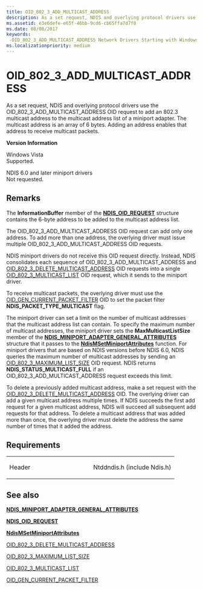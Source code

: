 ```yaml
---
title: OID_802_3_ADD_MULTICAST_ADDRESS
description: As a set request, NDIS and overlying protocol drivers use the OID_802_3_ADD_MULTICAST_ADDRESS OID request to add an 802.3 multicast address to the multicast address list of a miniport adapter.
ms.assetid: e3e6defe-e65f-46bb-9cd6-cb65ffa7d7f0
ms.date: 08/08/2017
keywords: 
 -OID_802_3_ADD_MULTICAST_ADDRESS Network Drivers Starting with Windows Vista
ms.localizationpriority: medium
---
```


# OID\_802\_3\_ADD\_MULTICAST\_ADDRESS


As a set request, NDIS and overlying protocol drivers use the OID\_802\_3\_ADD\_MULTICAST\_ADDRESS OID request to add an 802.3 multicast address to the multicast address list of a miniport adapter. The multicast address is an array of 6 bytes. Adding an address enables that address to receive multicast packets.

**Version Information**

<a href="" id="windows-vista"></a>Windows Vista  
Supported.

<a href="" id="ndis-6-0-and-later-miniport-drivers"></a>NDIS 6.0 and later miniport drivers  
Not requested.

Remarks
-------

The **InformationBuffer** member of the [**NDIS\_OID\_REQUEST**](/windows-hardware/drivers/ddi/ndis/ns-ndis-_ndis_oid_request) structure contains the 6-byte address to be added to the multicast address list.

The OID\_802\_3\_ADD\_MULTICAST\_ADDRESS OID request can add only one address. To add more than one address, the overlying driver must issue multiple OID\_802\_3\_ADD\_MULTICAST\_ADDRESS OID requests.

NDIS miniport drivers do not receive this OID request directly. Instead, NDIS consolidates each sequence of OID\_802\_3\_ADD\_MULTICAST\_ADDRESS and [OID\_802\_3\_DELETE\_MULTICAST\_ADDRESS](oid-802-3-delete-multicast-address.md) OID requests into a single [OID\_802\_3\_MULTICAST\_LIST](oid-802-3-multicast-list.md) OID request, which it sends to the miniport driver.

To receive multicast packets, the overlying driver must use the [OID\_GEN\_CURRENT\_PACKET\_FILTER](oid-gen-current-packet-filter.md) OID to set the packet filter **NDIS\_PACKET\_TYPE\_MULTICAST** flag.

The miniport driver can set a limit on the number of multicast addresses that the multicast address list can contain. To specify the maximum number of multicast addresses, the miniport driver sets the **MaxMulticastListSize** member of the [**NDIS\_MINIPORT\_ADAPTER\_GENERAL\_ATTRIBUTES**](/windows-hardware/drivers/ddi/ndis/ns-ndis-_ndis_miniport_adapter_general_attributes) structure that it passes to the [**NdisMSetMiniportAttributes**](/windows-hardware/drivers/ddi/ndis/nf-ndis-ndismsetminiportattributes) function. For miniport drivers that are based on NDIS versions before NDIS 6.0, NDIS queries the maximum number of multicast addresses by sending an [OID\_802\_3\_MAXIMUM\_LIST\_SIZE](oid-802-3-maximum-list-size.md) OID request. NDIS returns **NDIS\_STATUS\_MULTICAST\_FULL** if an OID\_802\_3\_ADD\_MULTICAST\_ADDRESS request exceeds this limit.

To delete a previously added multicast address, make a set request with the [OID\_802\_3\_DELETE\_MULTICAST\_ADDRESS](oid-802-3-delete-multicast-address.md) OID. The overlying driver can add a given multicast address multiple times. If NDIS succeeds the first add request for a given multicast address, NDIS will succeed all subsequent add requests for that address. To delete a multicast address that was added more than once, the overlying driver must delete the address the same number of times that it added the address.

Requirements
------------

<table>
<colgroup>
<col width="50%" />
<col width="50%" />
</colgroup>
<tbody>
<tr class="odd">
<td><p>Header</p></td>
<td>Ntddndis.h (include Ndis.h)</td>
</tr>
</tbody>
</table>

## See also


[**NDIS\_MINIPORT\_ADAPTER\_GENERAL\_ATTRIBUTES**](/windows-hardware/drivers/ddi/ndis/ns-ndis-_ndis_miniport_adapter_general_attributes)

[**NDIS\_OID\_REQUEST**](/windows-hardware/drivers/ddi/ndis/ns-ndis-_ndis_oid_request)

[**NdisMSetMiniportAttributes**](/windows-hardware/drivers/ddi/ndis/nf-ndis-ndismsetminiportattributes)

[OID\_802\_3\_DELETE\_MULTICAST\_ADDRESS](oid-802-3-delete-multicast-address.md)

[OID\_802\_3\_MAXIMUM\_LIST\_SIZE](oid-802-3-maximum-list-size.md)

[OID\_802\_3\_MULTICAST\_LIST](oid-802-3-multicast-list.md)

[OID\_GEN\_CURRENT\_PACKET\_FILTER](oid-gen-current-packet-filter.md)

 

